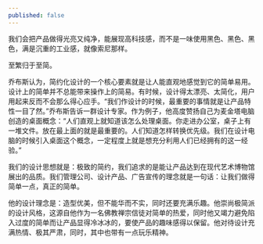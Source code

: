 ```yaml
---
published: false
---
```


我们会把产品做得光亮又纯净，能展现高科技感，而不是一味使用黑色、黑色、黑色，满是沉重的工业感，就像索尼那样。

至繁归于至简。

乔布斯认为，简约化设计的一个核心要素就是让人能直观地感觉到它的简单易用。设计上的简单并不总能带来操作上的简易。有时候，设计得太漂亮、太简化，用户用起来反而不会那么得心应手。“我们作设计的时候，最重要的事情就是让产品特性一目了然。”乔布斯告诉一群设计专家。作为例子，他高度赞扬自己为麦金塔电脑创造的桌面概念：“人们直观上就知道该怎么处理桌面。你走进办公室，桌子上有一堆文件。放在最上面的就是最重要的。人们知道怎样转换优先级。我们在设计电脑的时候引入桌面这个概念，一定程度上就是想充分利用人们已经拥有的这一经验。”

我们的设计思想就是：极致的简约，我们追求的是能让产品达到在现代艺术博物馆展出的品质。我们管理公司、设计产品、广告宣传的理念就是一句话：让我们做得简单一点，真正的简单。

他的设计理念是：造型优美，但不能华而不实，同时还要充满乐趣。他崇尚极简派的设计风格，这源自他作为一名佛教禅宗信徒对简单的热爱，同时他又竭力避免陷入过度的简单而让产品显得冷冰冰的，要使产品的趣味感得以保留。他对待设计充满热情、极其严肃，同时，其中也带有一点玩乐精神。
